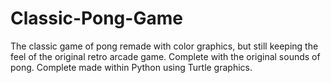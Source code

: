 # Classic-Pong-Game
The classic game of pong remade with color graphics, but still keeping the feel of the original retro arcade game. Complete with the original sounds of pong. Complete made within Python using Turtle graphics. 
